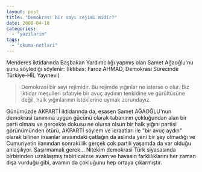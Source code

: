 ```yaml
---
layout: post
title: "Demokrasi bir sayı rejimi midir?"
date: 2008-04-18
categories: 
  - "yazilarim"
tags: 
  - "okuma-notlari"
---
```


Menderes iktidarında Başbakan Yardımcılığı yapmış olan Samet Ağaoğlu'nu şunu söylediği söylenir: (İktibas: Faroz AHMAD, Demokrasi Sürecinde Türkiye-HİL Yayınevi)

> Demokrasi bir sayı rejimidir. Bu rejimde yığınlar ne isterse o olur. Biz iktidar mesulleri sıfatıyle bir avuç aydının tenkidine ve gürültüsüne değil, halk yığınlarının isteklerine uymak zorundayız.

Günümüzde AKPARTİ iktidarında da, esasen Samet AĞAOĞLU'nun demokrasi tanımına uygun gücünü olarak tabanının çokluğundan alan bir parti olması ve gerçekte dokusu ne olursa olsun bir halk yığını partisi görünümünden ötürü, AKPARTİ söylem ve icraatları ile "bir avuç aydın" olarak bilinen insanlar arasındaki çatlağın da aslında yeni bir şey olmadığı ve Cumuriyetin ilanından sonraki ilk gerçek çok partili yaşamda da var olduğu anlaşılıyor. Şaşırmamak gerek... Nitekim demokrasi Türk siyasasında birbirinden uzaklaşmış tabiri caizse avam ve havasın farklılıklarını her zaman dışa vurduğu gibi, avamın da çokluğunu hep ortaya çıkarmıştır.
